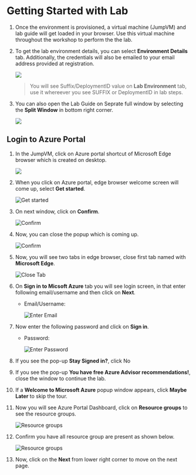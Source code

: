 
# Getting Started with Lab

1. Once the environment is provisioned, a virtual machine (JumpVM) and lab guide will get loaded in your browser. Use this virtual machine throughout the workshop to perform the the lab.
1. To get the lab environment details, you can select **Environment Details** tab. Additionally, the credentials will also be emailed to your email address provided at registration.

   ![](media/v2/v2-1.png)
 
    > You will see Suffix/DeploymentID value on **Lab Environment** tab, use it whereever you see SUFFIX or DeploymentID in lab steps.
 
1. You can also open the Lab Guide on Seprate full window by selecting the **Split Window** in bottom right corner.

   ![](media/v2/v2-2.png)
 
## Login to Azure Portal
1. In the JumpVM, click on Azure portal shortcut of Microsoft Edge browser which is created on desktop.

   ![](media/v2/v2-3.png)
   
1. When you click on Azure portal, edge browser welcome screen will come up, select **Get started**.

   ![](media/gs04.png "Get started")
   
1. On next window, click on **Confirm**.

   ![](media/gs05.png "Confirm")
   
1. Now, you can close the popup which is coming up.

   ![](media/gs06.png "Confirm")
   
1. Now, you will see two tabs in edge browser, close first tab named with **Microsoft Edge**.

   ![](media/gs07.png "Close Tab")
   
1. On **Sign in to Micsoft Azure** tab you will see login screen, in that enter following email/username and then click on **Next**. 
   * Email/Username: <inject key="AzureAdUserEmail"></inject>
   
     ![](media/gs08.png "Enter Email")
     
1. Now enter the following password and click on **Sign in**.
   * Password: <inject key="AzureAdUserPassword"></inject>
   
     ![](media/gs09.png "Enter Password")
     
1. If you see the pop-up **Stay Signed in?**, click No

1. If you see the pop-up **You have free Azure Advisor recommendations!**, close the window to continue the lab.

1. If a **Welcome to Microsoft Azure** popup window appears, click **Maybe Later** to skip the tour.
   
1. Now you will see Azure Portal Dashboard, click on **Resource groups** to see the resource groups.

   ![](media/gs10.png "Resource groups")
   
1. Confirm you have all resource group are present as shown below.

   ![](media/gs11.png "Resource groups")
   
1. Now, click on the **Next** from lower right corner to move on the next page.

